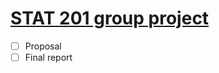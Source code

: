 # [STAT 201 group project](https://ubc-stat.github.io/stat-201/group-project.html)
- [ ] Proposal
- [ ] Final report 
